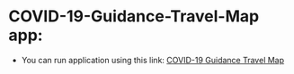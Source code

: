 # COVID-19-Guidance-Travel-Map app:

* You can run application using this link: [COVID-19 Guidance Travel Map](https://share.streamlit.io/kenshine10/covid-19-guidance-travel-map/main/mapdb.py)
